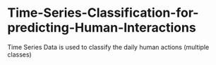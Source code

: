 # Time-Series-Classification-for-predicting-Human-Interactions
Time Series Data is used to classify the daily human actions (multiple classes)
